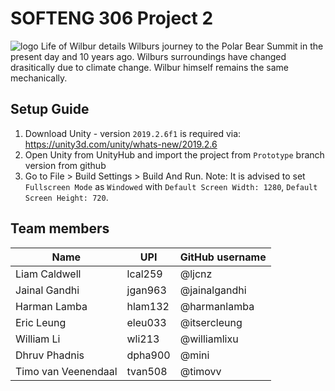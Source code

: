 SOFTENG 306 Project 2
=====================
![logo](https://i.ibb.co/sHgsx2M/Logo-export.png)
Life of Wilbur details Wilburs journey to the Polar Bear Summit in the present day and 10 years ago. Wilburs surroundings have changed drasitically due to climate change. Wilbur himself remains the same mechanically.

Setup Guide
------------
1. Download Unity - version `2019.2.6f1` is required via: https://unity3d.com/unity/whats-new/2019.2.6
2. Open Unity from UnityHub and import the project from `Prototype` branch version from github
3. Go to File > Build Settings > Build And Run.
Note: It is advised to set `Fullscreen Mode` as `Windowed` with `Default Screen Width: 1280`, `Default Screen Height: 720`.

Team members
------------

| Name                | UPI     | GitHub username |
|---------------------|---------|-----------------|
| Liam Caldwell       | lcal259 | @ljcnz          |
| Jainal Gandhi       | jgan963 | @jainalgandhi   |
| Harman Lamba        | hlam132 | @harmanlamba    |
| Eric Leung          | eleu033 | @itsercleung    |
| William Li          | wli213  | @williamlixu    |
| Dhruv Phadnis       | dpha900 | @mini           |
| Timo van Veenendaal | tvan508 | @timovv         |

